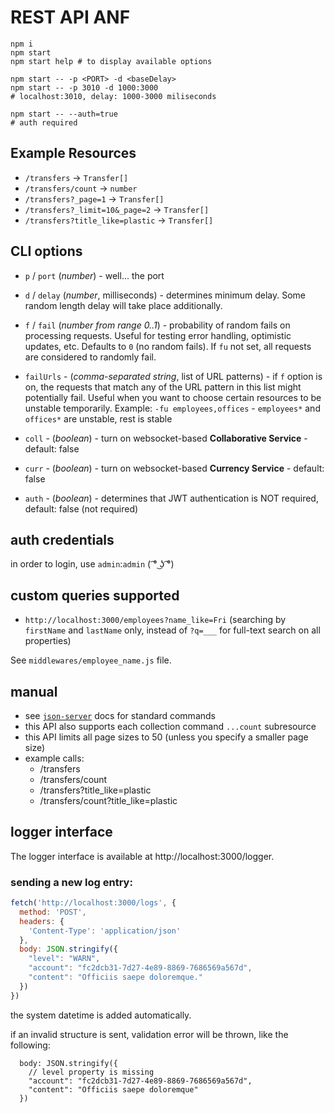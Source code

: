 # REST API ANF

    npm i
    npm start
    npm start help # to display available options

    npm start -- -p <PORT> -d <baseDelay>
    npm start -- -p 3010 -d 1000:3000
    # localhost:3010, delay: 1000-3000 miliseconds

    npm start -- --auth=true
    # auth required

## Example Resources

- `/transfers` -> `Transfer[]`
- `/transfers/count` -> `number`
- `/transfers?_page=1` -> `Transfer[]`
- `/transfers?_limit=10&_page=2` -> `Transfer[]`
- `/transfers?title_like=plastic` -> `Transfer[]`

## CLI options

- `p` / `port` (*number*) - well... the port

- `d` / `delay` (*number*, milliseconds) - determines minimum delay. Some random length delay will take place additionally.

- `f` / `fail` (*number from range 0..1*) - probability of random fails on processing requests. Useful for testing error handling, optimistic updates, etc. Defaults to `0` (no random fails). If `fu` not set, all requests are considered to randomly fail.

- `failUrls` - (*comma-separated string*, list of URL patterns) - if `f` option is on, the requests that match any of the URL pattern in this list might potentially fail. Useful when you want to choose certain resources to be unstable temporarily. Example: `-fu employees,offices` - `employees*` and `offices*` are unstable, rest is stable

- `coll` - (*boolean*) - turn on websocket-based **Collaborative Service** - default: false

- `curr` - (*boolean*) - turn on websocket-based **Currency Service** - default: false

- `auth` - (*boolean*) - determines that JWT authentication is NOT required, default: false (not required)

## auth credentials

in order to login, use `admin`:`admin` ( ͡° ͜ʖ ͡°)

## custom queries supported

- `http://localhost:3000/employees?name_like=Fri` (searching by `firstName` and `lastName` only, instead of `?q=___` for full-text search on all properties)

See `middlewares/employee_name.js` file.

## manual

 * see [`json-server`](https://github.com/typicode/json-server) docs for standard commands
 * this API also supports each collection command `...count` subresource
 * this API limits all page sizes to 50 (unless you specify a smaller page size)
 * example calls:
    * /transfers
    * /transfers/count
    * /transfers?title_like=plastic
    * /transfers/count?title_like=plastic

## logger interface

The logger interface is available at http://localhost:3000/logger.

### sending a new log entry:

```js
fetch('http://localhost:3000/logs', {
  method: 'POST',
  headers: {
    'Content-Type': 'application/json'
  },
  body: JSON.stringify({
    "level": "WARN",
    "account": "fc2dcb31-7d27-4e89-8869-7686569a567d",
    "content": "Officiis saepe doloremque."
  })
})
```

the system datetime is added automatically.

if an invalid structure is sent, validation error will be thrown, like the following:

```
  body: JSON.stringify({
    // level property is missing
    "account": "fc2dcb31-7d27-4e89-8869-7686569a567d",
    "content": "Officiis saepe doloremque"
  })
```
